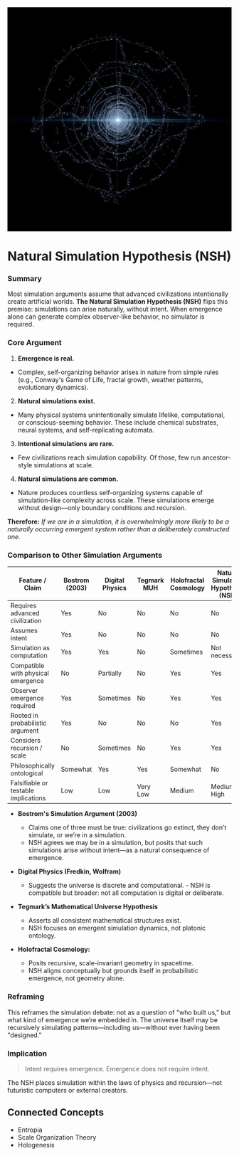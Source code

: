 <img src="naturalsim.png" alt="The Natural Simulation Hypothesis" width="1024px" align="center" />

# Natural Simulation Hypothesis (NSH)

### Summary
Most simulation arguments assume that advanced civilizations intentionally create artificial worlds. **The Natural Simulation Hypothesis (NSH)** flips this premise: simulations can arise naturally, without intent. When emergence alone can generate complex observer-like behavior, no simulator is required.

### Core Argument

1.  **Emergence is real.** 
- Complex, self-organizing behavior arises in nature from simple rules (e.g., Conway's Game of Life, fractal growth, weather patterns, evolutionary dynamics).  
2.  **Natural simulations exist.**
- Many physical systems unintentionally simulate lifelike, computational, or conscious-seeming behavior. These include chemical substrates, neural systems, and self-replicating automata.  
3.  **Intentional simulations are rare.**
- Few civilizations reach simulation capability. Of those, few run ancestor-style simulations at scale.  
4.  **Natural simulations are common.**
- Nature produces countless self-organizing systems capable of simulation-like complexity across scale. These simulations emerge without design—only boundary conditions and recursion.  
      
**Therefore:** *If we are in a simulation, it is overwhelmingly more likely to be a naturally occurring emergent system rather than a deliberately constructed one.*

### Comparison to Other Simulation Arguments

| Feature / Claim                      | Bostrom (2003) | Digital Physics | Tegmark MUH | Holofractal Cosmology | Natural Simulation Hypothesis (NSH) |
|-------------------------------------|----------------|------------------|-------------|------------------------|-------------------------------------|
| Requires advanced civilization      | Yes            | No               | No          | No                     | No                                  |
| Assumes intent                      | Yes            | No               | No          | No                     | No                                  |
| Simulation as computation           | Yes            | Yes              | No          | Sometimes              | Not necessarily                     |
| Compatible with physical emergence  | No             | Partially        | No          | Yes                    | Yes                                 |
| Observer emergence required         | Yes            | Sometimes        | No          | Yes                    | Yes                                 |
| Rooted in probabilistic argument    | Yes            | No               | No          | No                     | Yes                                 |
| Considers recursion / scale         | No             | Sometimes        | No          | Yes                    | Yes                                 |
| Philosophically ontological         | Somewhat       | Yes              | Yes         | Somewhat               | No                                  |
| Falsifiable or testable implications| Low            | Low              | Very Low    | Medium                 | Medium to High                      |


-   **Bostrom's Simulation Argument (2003)**  
	-   Claims one of three must be true: civilizations go extinct, they don’t simulate, or we’re in a simulation.  
      -   NSH agrees we may be in a simulation, but posits that such simulations arise without intent—as a natural consequence of emergence.  
 
 -   **Digital Physics (Fredkin, Wolfram)**
	 -    Suggests the universe is discrete and computational. 
		 -    NSH is compatible but broader: not all computation is digital or deliberate.  

-   **Tegmark’s Mathematical Universe Hypothesis**  
	- Asserts all consistent mathematical structures exist. 
	- NSH focuses on emergent simulation dynamics, not platonic ontology.  
      
-   **Holofractal Cosmology:**     
	-   Posits recursive, scale-invariant geometry in spacetime.  
	-   NSH aligns conceptually but grounds itself in probabilistic emergence, not geometry alone.  

### Reframing

This reframes the simulation debate: not as a question of "who built us," but what kind of emergence we’re embedded in. The universe itself may be recursively simulating patterns—including us—without ever having been "designed."

### Implication

> Intent requires emergence. Emergence does not require intent.

The NSH places simulation within the laws of physics and recursion—not futuristic computers or external creators.

<h2>Connected Concepts</h2>
<ul>
<li>Entropia</li>
<li>Scale Organization Theory</li>
<li>Hologenesis</li>
</ul>

